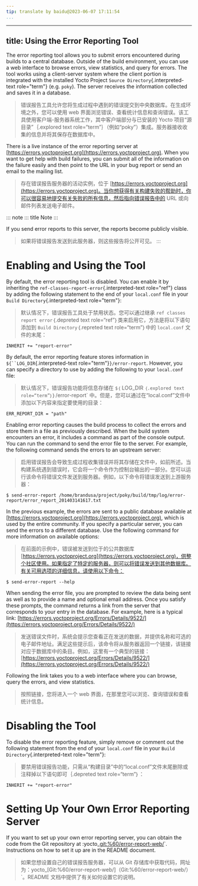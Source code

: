 ```yaml
---
tip: translate by baidu@2023-06-07 17:11:54
...
```

---
title: Using the Error Reporting Tool
-------------------------------------

The error reporting tool allows you to submit errors encountered during builds to a central database. Outside of the build environment, you can use a web interface to browse errors, view statistics, and query for errors. The tool works using a client-server system where the client portion is integrated with the installed Yocto Project `Source Directory`{.interpreted-text role="term"} (e.g. `poky`). The server receives the information collected and saves it in a database.

> 错误报告工具允许您将生成过程中遇到的错误提交到中央数据库。在生成环境之外，您可以使用 web 界面浏览错误、查看统计信息和查询错误。该工具使用客户端-服务器系统工作，其中客户端部分与已安装的 Yocto 项目“源目录”｛.explored text role=“term”｝（例如“poky”）集成。服务器接收收集的信息并将其保存在数据库中。

There is a live instance of the error reporting server at [https://errors.yoctoproject.org](https://errors.yoctoproject.org). When you want to get help with build failures, you can submit all of the information on the failure easily and then point to the URL in your bug report or send an email to the mailing list.

> 存在错误报告服务器的活动实例，位于 [https://errors.yoctoproject.org](https://errors.yoctoproject.org)。当你想获得有关构建失败的帮助时，你可以很容易地提交有关失败的所有信息，然后指向错误报告中的 URL 或向邮件列表发送电子邮件。

::: note
::: title
Note
:::

If you send error reports to this server, the reports become publicly visible.

> 如果将错误报告发送到此服务器，则这些报告将公开可见。
> :::

# Enabling and Using the Tool

By default, the error reporting tool is disabled. You can enable it by inheriting the `ref-classes-report-error`{.interpreted-text role="ref"} class by adding the following statement to the end of your `local.conf` file in your `Build Directory`{.interpreted-text role="term"}:

> 默认情况下，错误报告工具处于禁用状态。您可以通过继承 `ref classes report error`｛.depreted text role=“ref”｝类来启用它，方法是将以下语句添加到 `Build Directory`｛.repreted text role=“term”｝中的 `local.conf` 文件的末尾：

```
INHERIT += "report-error"
```

By default, the error reporting feature stores information in `${``LOG_DIR`{.interpreted-text role="term"}`}/error-report`. However, you can specify a directory to use by adding the following to your `local.conf` file:

> 默认情况下，错误报告功能将信息存储在 `$｛` LOG_DIR `｛.explored text role=“term”｝`｝/error-report` 中。但是，您可以通过在“local.conf”文件中添加以下内容来指定要使用的目录：

```
ERR_REPORT_DIR = "path"
```

Enabling error reporting causes the build process to collect the errors and store them in a file as previously described. When the build system encounters an error, it includes a command as part of the console output. You can run the command to send the error file to the server. For example, the following command sends the errors to an upstream server:

> 启用错误报告会导致生成过程收集错误并将其存储在文件中，如前所述。当构建系统遇到错误时，它会将一个命令作为控制台输出的一部分。您可以运行该命令将错误文件发送到服务器。例如，以下命令将错误发送到上游服务器：

```
$ send-error-report /home/brandusa/project/poky/build/tmp/log/error-report/error_report_201403141617.txt
```

In the previous example, the errors are sent to a public database available at [https://errors.yoctoproject.org](https://errors.yoctoproject.org), which is used by the entire community. If you specify a particular server, you can send the errors to a different database. Use the following command for more information on available options:

> 在前面的示例中，错误被发送到位于的公共数据库 [https://errors.yoctoproject.org](https://errors.yoctoproject.org)，供整个社区使用。如果指定了特定的服务器，则可以将错误发送到其他数据库。有关可用选项的详细信息，请使用以下命令：

```
$ send-error-report --help
```

When sending the error file, you are prompted to review the data being sent as well as to provide a name and optional email address. Once you satisfy these prompts, the command returns a link from the server that corresponds to your entry in the database. For example, here is a typical link: [https://errors.yoctoproject.org/Errors/Details/9522/](https://errors.yoctoproject.org/Errors/Details/9522/)

> 发送错误文件时，系统会提示您查看正在发送的数据，并提供名称和可选的电子邮件地址。满足这些提示后，该命令将从服务器返回一个链接，该链接对应于数据库中的条目。例如，这里有一个典型的链接：[https://errors.yoctoproject.org/Errors/Details/9522/](https://errors.yoctoproject.org/Errors/Details/9522/)

Following the link takes you to a web interface where you can browse, query the errors, and view statistics.

> 按照链接，您将进入一个 web 界面，在那里您可以浏览、查询错误和查看统计信息。

# Disabling the Tool

To disable the error reporting feature, simply remove or comment out the following statement from the end of your `local.conf` file in your `Build Directory`{.interpreted-text role="term"}:

> 要禁用错误报告功能，只需从“构建目录”中的“local.conf”文件末尾删除或注释掉以下语句即可｛.depreted text role=“term”｝：

```
INHERIT += "report-error"
```

# Setting Up Your Own Error Reporting Server

If you want to set up your own error reporting server, you can obtain the code from the Git repository at :yocto\_[git:%60/error-report-web/](git:%60/error-report-web/)\`. Instructions on how to set it up are in the README document.

> 如果您想设置自己的错误报告服务器，可以从 Git 存储库中获取代码，网址为：yocto\_[Git:%60/error-report-web/]（Git:%60/error-report-web/）\`。README 文档中提供了有关如何设置它的说明。
